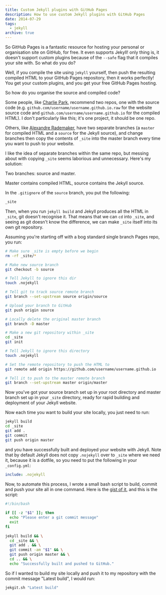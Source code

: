 ```yaml
---
title: Custom Jekyll plugins with GitHub Pages
description: How to use custom Jekyll plugins with GitHub Pages
date: 2014-07-29
tags:
  - jekyll
archive: true
---
```


So GitHub Pages is a fantastic resource for hosting your personal or organisation site on GitHub, for free. It even supports Jekyll! only thing is, it doesn't support custom plugins because of the `--safe` flag that it compiles your site with. So what do you do?

Well, if you compile the site using `jekyll` yourself, then push the resulting compiled HTML to your GitHub Pages repository, then it works perfectly! You get your custom plugins, and you get your free GitHub Pages hosting.

So how do you organise the source and compiled code?

Some people, like [Charlie Park](http://charliepark.org/jekyll-with-plugins/), recommend two repos, one with the source code (e.g. `github.com/username/username.github.io.raw` for the website source code and `github.com/username/username.github.io` for the compiled HTML). I don't particularly like this; it's one project, it should be one repo.

Others, like [Alexandre Rademaker](http://arademaker.github.io/blog/2011/12/01/github-pages-jekyll-plugins.html), have two separate branches (a `master` for compiled HTML and a `source` for the Jekyll source), and change branches then copy the contents of `_site` into the master branch every time you want to push to your website.

I like the idea of separate branches within the same repo, but messing about with copying `_site` seems laborious and unnecessary. Here's my solution:

Two branches: source and master.

Master contains compiled HTML, source contains the Jekyll source.

In the `.gitignore` of the `source` branch, you put the following:

```bash
_site
```

Then, when you run `jekyll build` and Jekyll produces all the HTML in `_site`, git doesn't recognise it. That means that we can `cd` into `_site`, and seeing as git doesn't know the difference, we can make `_site` itself into its own git repository.

Assuming you're starting off with a bog standard single branch Pages repo, you run:

```bash
# Make sure _site is empty before we begin
rm -rf _site/*

# Make new source branch
git checkout -b source

# Tell Jekyll to ignore this dir
touch .nojekyll

# Tell git to track source remote branch
git branch --set-upstream source origin/source

# Upload your branch to GitHub
git push origin source

# Locally delete the original master branch
git branch -D master

# Make a new git repository within _site
cd _site
git init

# Tell Jekyll to ignore this directory
touch .nojekyll

# Set the remote repository to push the HTML to
git remote add origin https://github.com/username/username.github.io

# Tell it to push to the master remote branch
git branch --set-upstream master origin/master
```

Now you've got your source branch set up in your root directory and master branch set up in your `_site` directory, ready for rapid building and deployment of your Jekyll website.

Now each time you want to build your site locally, you just need to run:

```bash
jekyll build
cd _site
git add .
git commit
git push origin master
```

and you have successfully built and deployed your website with Jekyll. Note that by default Jekyll does not copy `.nojekyll` over to `_site` where we need it, because it is a dotfile, so you need to put the following in your `_config.yml`:

```yaml
include: .nojekyll
```

Now, to automate this process, I wrote a small bash script to build, commit and push your site all in one command. Here is the [gist of it](https://gist.github.com/drewsberry/1b9fc80682edd8bcecc4), and this is the script:

```bash
#!/bin/bash
 
if [[ -z "$1" ]]; then
  echo "Please enter a git commit message"
  exit
fi
 
jekyll build && \
  cd _site && \
  git add . && \
  git commit -am "$1" && \
  git push origin master && \
  cd .. && \
  echo "Successfully built and pushed to GitHub."
```

So if I wanted to build my site locally and push it to my repository with the commit message "Latest build", I would run:

```bash
jekgit.sh "Latest build"
```
